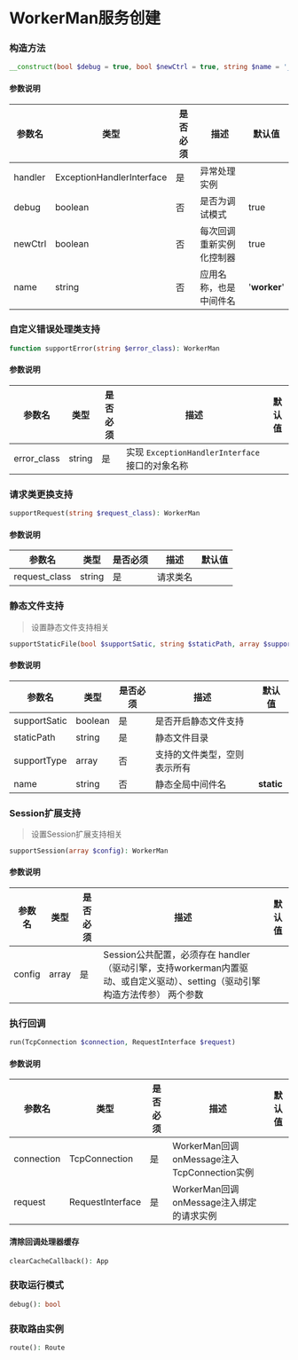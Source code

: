 # WorkerMan服务创建

### 构造方法

```php
__construct(bool $debug = true, bool $newCtrl = true, string $name = '__worker__')
```

#### 参数说明

| 参数名 | 类型 | 是否必须 | 描述 | 默认值 |
| ------------ | ------------ | ------------ | ------------ | ------------ |
| handler | ExceptionHandlerInterface | 是 | 异常处理实例 |  |
| debug | boolean | 否 | 是否为调试模式 | true |
| newCtrl | boolean | 否 | 每次回调重新实例化控制器 | true |
| name | string | 否 | 应用名称，也是中间件名 | '__worker__' |


### 自定义错误处理类支持

```php
function supportError(string $error_class): WorkerMan
```

#### 参数说明

| 参数名 | 类型 | 是否必须 | 描述 | 默认值 |
| ------------ | ------------ | ------------ | ------------ | ------------ |
| error_class | string | 是 | 实现 `ExceptionHandlerInterface` 接口的对象名称 |  |


### 请求类更换支持

```php
supportRequest(string $request_class): WorkerMan
```

#### 参数说明

| 参数名 | 类型 | 是否必须 | 描述 | 默认值 |
| ------------ | ------------ | ------------ | ------------ | ------------ |
| request_class | string | 是 | 请求类名 |  |


### 静态文件支持

> 设置静态文件支持相关

```php
supportStaticFile(bool $supportSatic, string $staticPath, array $supportType = [], string $name = '__static__'): WorkerMan
```

#### 参数说明

| 参数名 | 类型 | 是否必须 | 描述 | 默认值 |
| ------------ | ------------ | ------------ | ------------ | ------------ |
| supportSatic | boolean | 是  | 是否开启静态文件支持 |  |
| staticPath | string | 是  | 静态文件目录 |  |
| supportType | array | 否 | 支持的文件类型，空则表示所有 |  |
| name | string | 否 | 静态全局中间件名 | __static__ |


### Session扩展支持

> 设置Session扩展支持相关

```php
supportSession(array $config): WorkerMan
```

#### 参数说明

| 参数名 | 类型 | 是否必须 | 描述 | 默认值 |
| ------------ | ------------ | ------------ | ------------ | ------------ |
| config | array | 是 | Session公共配置，必须存在 handler（驱动引擎，支持workerman内置驱动、或自定义驱动）、setting（驱动引擎构造方法传参） 两个参数 |  |


### 执行回调

```php
run(TcpConnection $connection, RequestInterface $request)
```

#### 参数说明

| 参数名 | 类型 | 是否必须 | 描述 | 默认值 |
| ------------ | ------------ | ------------ | ------------ | ------------ |
| connection | TcpConnection | 是  | WorkerMan回调onMessage注入TcpConnection实例 |  |
| request | RequestInterface | 是 | WorkerMan回调onMessage注入绑定的请求实例  |  |


#### 清除回调处理器缓存

```php
clearCacheCallback(): App
```


### 获取运行模式

```php
debug(): bool
```


### 获取路由实例

```php
route(): Route
```



